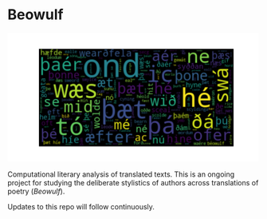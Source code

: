 # Beowulf

<p align="center"> 
<img src="/figures/beo_cloud.png" alt="Old English worldcloud">
</p>

Computational literary analysis of translated texts. This is an ongoing project for studying the deliberate stylistics of authors across translations of poetry (_Beowulf_). 

Updates to this repo will follow continuously.
